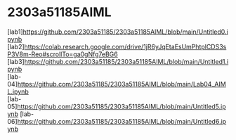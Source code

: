 # 2303a51185AIML
[lab1]https://github.com/2303a51185/2303a51185AIML/blob/main/Untitled0.ipynb
[lab2]https://colab.research.google.com/drive/1jR6yJqEtaEsUmPhtplCDS3sP3V8m-Reo#scrollTo=ga0gNfg7eBG6
[lab3]https://github.com/2303a51185/2303a51185AIML/blob/main/Untitled1.ipynb<br>
[lab-04]https://github.com/2303a51185/2303a51185AIML/blob/main/Lab04_AIML.ipynb<br>
[lab-05]https://github.com/2303a51185/2303a51185AIML/blob/main/Untitled5.ipynb
[lab-06]https://github.com/2303a51185/2303a51185AIML/blob/main/Untitled6.ipynb
